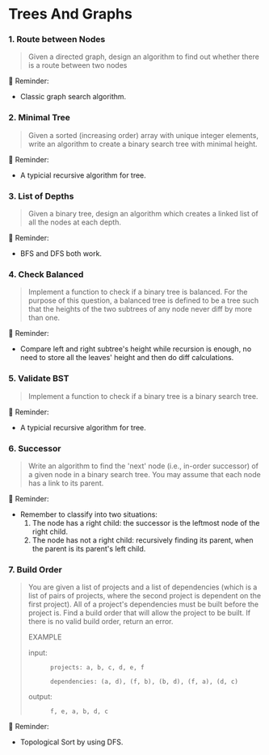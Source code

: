 # Trees And Graphs

### 1. Route between Nodes

> Given a directed graph, design an algorithm to find out whether there is a route between two nodes

📝 Reminder:

-   Classic graph search algorithm.

### 2. Minimal Tree

> Given a sorted (increasing order) array with unique integer elements, write an algorithm to create a binary search tree with minimal height.

📝 Reminder:

-   A typicial recursive algorithm for tree.

### 3. List of Depths

> Given a binary tree, design an algorithm which creates a linked list of all the nodes at each depth.

📝 Reminder:

-   BFS and DFS both work.

### 4. Check Balanced

> Implement a function to check if a binary tree is balanced. For the purpose of this question, a balanced tree is defined to be a tree such that the heights of the two subtrees of any node never diff by more than one.

📝 Reminder:

-   Compare left and right subtree's height while recursion is enough, no need to store all the leaves' height and then do diff calculations.

### 5. Validate BST

> Implement a function to check if a binary tree is a binary search tree.

📝 Reminder:

-   A typicial recursive algorithm for tree.

### 6. Successor

> Write an algorithm to find the 'next' node (i.e., in-order successor) of a given node in a binary search tree. You may assume that each node has a link to its parent.

📝 Reminder:

-   Remember to classify into two situations:
    1. The node has a right child: the successor is the leftmost node of the right child.
    2. The node has not a right child: recursively finding its parent, when the parent is its parent's left child.

### 7. Build Order

> You are given a list of projects and a list of dependencies (which is a list of pairs of projects, where the second project is dependent on the first project). All of a project's dependencies must be built before the project is. Find a build order that will allow the project to be built. If there is no valid build order, return an error.
>
> EXAMPLE
>
> input:
>
> ```
>       projects: a, b, c, d, e, f
>
>       dependencies: (a, d), (f, b), (b, d), (f, a), (d, c)
> ```
>
> output:
>
> ```
>       f, e, a, b, d, c
> ```

📝 Reminder:

-   Topological Sort by using DFS.
